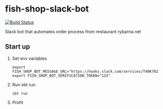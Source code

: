# fish-shop-slack-bot


[![Build Status](https://travis-ci.com/jakub-tucek/fish-shop-slack-bot.svg?branch=master)](https://travis-ci.com/jakub-tucek/fish-shop-slack-bot)

Slack bot that automates order process from restaurant rybarna.net


## Start up

1. Set env variables 
    ```
    export FISH_SHOP_BOT_MESSAGE_URL="https://hooks.slack.com/services/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"
    export FISH_SHOP_BOT_VERIFICATION_TOKEN="123"
    ```
2. Run sbt run
    ```
    sbt run
    ```
3. Profit